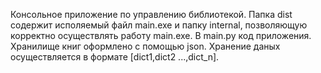 Консольное приложение по управлению библиотекой.
Папка dist содержит исполяемый файл main.exe и папку internal, позволяющую корректно осуществлять работу main.exe.
В main.py код приложения.
Хранилище книг оформлено с помощью json. Хранение даных осуществляется в формате [dict1,dict2 ...,dict_n].
